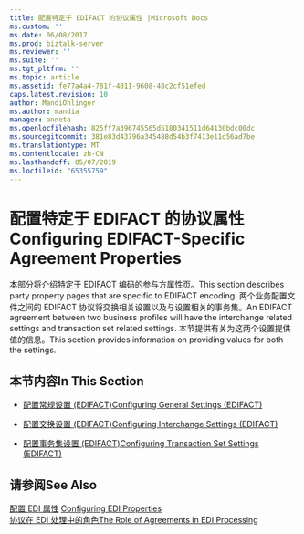```yaml
---
title: 配置特定于 EDIFACT 的协议属性 |Microsoft Docs
ms.custom: ''
ms.date: 06/08/2017
ms.prod: biztalk-server
ms.reviewer: ''
ms.suite: ''
ms.tgt_pltfrm: ''
ms.topic: article
ms.assetid: fe77a4a4-781f-4011-9608-48c2cf51efed
caps.latest.revision: 10
author: MandiOhlinger
ms.author: mandia
manager: anneta
ms.openlocfilehash: 825ff7a396745565d5180341511d64130bdc00dc
ms.sourcegitcommit: 381e83d43796a345488d54b3f7413e11d56ad7be
ms.translationtype: MT
ms.contentlocale: zh-CN
ms.lasthandoff: 05/07/2019
ms.locfileid: "65355759"
---
```

# <a name="configuring-edifact-specific-agreement-properties"></a><span data-ttu-id="51bc2-102">配置特定于 EDIFACT 的协议属性</span><span class="sxs-lookup"><span data-stu-id="51bc2-102">Configuring EDIFACT-Specific Agreement Properties</span></span>
<span data-ttu-id="51bc2-103">本部分将介绍特定于 EDIFACT 编码的参与方属性页。</span><span class="sxs-lookup"><span data-stu-id="51bc2-103">This section describes party property pages that are specific to EDIFACT encoding.</span></span> <span data-ttu-id="51bc2-104">两个业务配置文件之间的 EDIFACT 协议将交换相关设置以及与设置相关的事务集。</span><span class="sxs-lookup"><span data-stu-id="51bc2-104">An EDIFACT agreement between two business profiles will have the interchange related settings and transaction set related settings.</span></span> <span data-ttu-id="51bc2-105">本节提供有关为这两个设置提供值的信息。</span><span class="sxs-lookup"><span data-stu-id="51bc2-105">This section provides information on providing values for both the settings.</span></span>  
  
## <a name="in-this-section"></a><span data-ttu-id="51bc2-106">本节内容</span><span class="sxs-lookup"><span data-stu-id="51bc2-106">In This Section</span></span>  
  
-   [<span data-ttu-id="51bc2-107">配置常规设置 (EDIFACT)</span><span class="sxs-lookup"><span data-stu-id="51bc2-107">Configuring General Settings (EDIFACT)</span></span>](../core/configuring-general-settings-edifact.md)  
  
-   [<span data-ttu-id="51bc2-108">配置交换设置 (EDIFACT)</span><span class="sxs-lookup"><span data-stu-id="51bc2-108">Configuring Interchange Settings (EDIFACT)</span></span>](../core/configuring-interchange-settings-edifact.md)  
  
-   [<span data-ttu-id="51bc2-109">配置事务集设置 (EDIFACT)</span><span class="sxs-lookup"><span data-stu-id="51bc2-109">Configuring Transaction Set Settings (EDIFACT)</span></span>](../core/configuring-transaction-set-settings-edifact.md)  
  
## <a name="see-also"></a><span data-ttu-id="51bc2-110">请参阅</span><span class="sxs-lookup"><span data-stu-id="51bc2-110">See Also</span></span>  
 <span data-ttu-id="51bc2-111">[配置 EDI 属性](../core/configuring-edi-properties.md) </span><span class="sxs-lookup"><span data-stu-id="51bc2-111">[Configuring EDI Properties](../core/configuring-edi-properties.md) </span></span>  
 [<span data-ttu-id="51bc2-112">协议在 EDI 处理中的角色</span><span class="sxs-lookup"><span data-stu-id="51bc2-112">The Role of Agreements in EDI Processing</span></span>](../core/the-role-of-agreements-in-edi-processing.md)